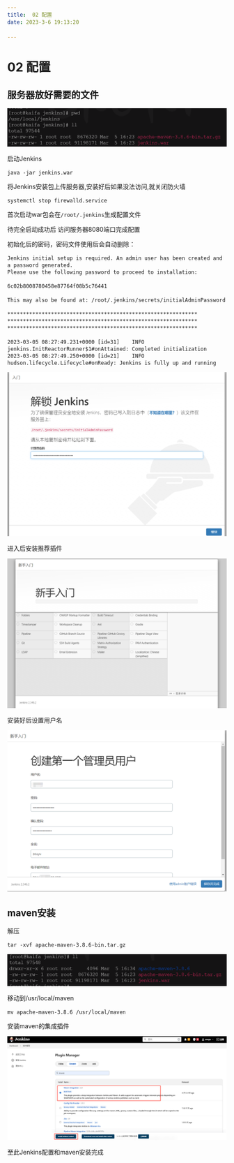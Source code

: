 ```yaml
---
title:  02 配置
date: 2023-3-6 19:13:20

---
```

# 02 配置



## 服务器放好需要的文件

![image-20230305162652481](./images/image-20230305162652481.png)



启动Jenkins

```
java -jar jenkins.war 
```



将Jenkins安装包上传服务器,安装好后如果没法访问,就关闭防火墙

```
systemctl stop firewalld.service
```

首次启动war包会在`/root/.jenkins`生成配置文件

待完全启动成功后 访问服务器8080端口完成配置

初始化后的密码，密码文件使用后会自动删除：



```
Jenkins initial setup is required. An admin user has been created and a password generated.
Please use the following password to proceed to installation:

6c02b8008780458e87764f08b5c76441

This may also be found at: /root/.jenkins/secrets/initialAdminPassword

*************************************************************
*************************************************************
*************************************************************

2023-03-05 08:27:49.231+0000 [id=31]    INFO    jenkins.InitReactorRunner$1#onAttained: Completed initialization
2023-03-05 08:27:49.250+0000 [id=21]    INFO    hudson.lifecycle.Lifecycle#onReady: Jenkins is fully up and running
```

<img src="./images/image-20230305162913805.png" alt="image-20230305162913805" style="zoom:50%;" />

进入后安装推荐插件

![image-20230305163105647](./images/image-20230305163105647.png)

安装好后设置用户名

![image-20230305163726883](./images/image-20230305163726883.png)





## maven安装

解压

```shell
tar -xvf apache-maven-3.8.6-bin.tar.gz 
```

![image-20230305163422860](./images/image-20230305163422860.png)



移动到/usr/local/maven

```
mv apache-maven-3.8.6 /usr/local/maven
```







安装maven的集成插件

![image-20230305164349510](./images/image-20230305164349510.png)





至此Jenkins配置和maven安装完成
